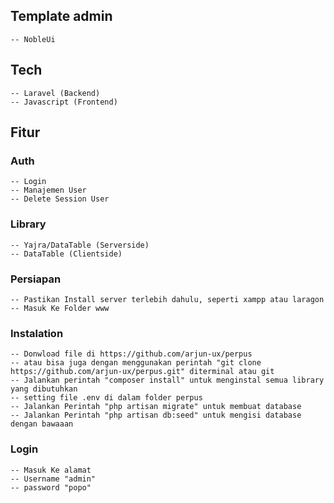 ## Template admin
    -- NobleUi


## Tech
    -- Laravel (Backend)
    -- Javascript (Frontend)

## Fitur

### Auth
    -- Login
    -- Manajemen User
    -- Delete Session User

### Library
    -- Yajra/DataTable (Serverside)
    -- DataTable (Clientside)

### Persiapan
    -- Pastikan Install server terlebih dahulu, seperti xampp atau laragon
    -- Masuk Ke Folder www
### Instalation
    -- Donwload file di https://github.com/arjun-ux/perpus
    -- atau bisa juga dengan menggunakan perintah "git clone https://github.com/arjun-ux/perpus.git" diterminal atau git
    -- Jalankan perintah "composer install" untuk menginstal semua library yang dibutuhkan
    -- setting file .env di dalam folder perpus
    -- Jalankan Perintah "php artisan migrate" untuk membuat database
    -- Jalankan Perintah "php artisan db:seed" untuk mengisi database dengan bawaaan

### Login
    -- Masuk Ke alamat
    -- Username "admin"
    -- password "popo"

